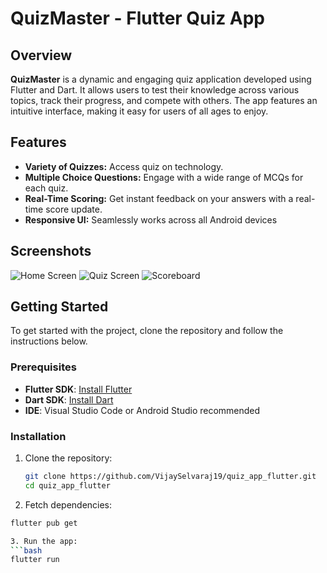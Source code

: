 # QuizMaster - Flutter Quiz App

## Overview

**QuizMaster** is a dynamic and engaging quiz application developed using Flutter and Dart. It allows users to test their knowledge across various topics, track their progress, and compete with others. The app features an intuitive interface, making it easy for users of all ages to enjoy.

## Features

- **Variety of Quizzes:** Access quiz on technology.
- **Multiple Choice Questions:** Engage with a wide range of MCQs for each quiz.
- **Real-Time Scoring:** Get instant feedback on your answers with a real-time score update.
- **Responsive UI:** Seamlessly works across all Android devices

## Screenshots

![Home Screen](./assets/images/Screenshot%202024-08-14%20141053.png)
![Quiz Screen](./assets/images/Screenshot%202024-08-14%20141130.png)
![Scoreboard](./assets/images/Screenshot%202024-08-14%20141211.png)

## Getting Started

To get started with the project, clone the repository and follow the instructions below.

### Prerequisites

- **Flutter SDK**: [Install Flutter](https://flutter.dev/docs/get-started/install)
- **Dart SDK**: [Install Dart](https://dart.dev/get-dart)
- **IDE**: Visual Studio Code or Android Studio recommended

### Installation

1. Clone the repository:

   ```bash
   git clone https://github.com/VijaySelvaraj19/quiz_app_flutter.git
   cd quiz_app_flutter

2. Fetch dependencies:
  ```bash
  flutter pub get

3. Run the app:
  ```bash
  flutter run
